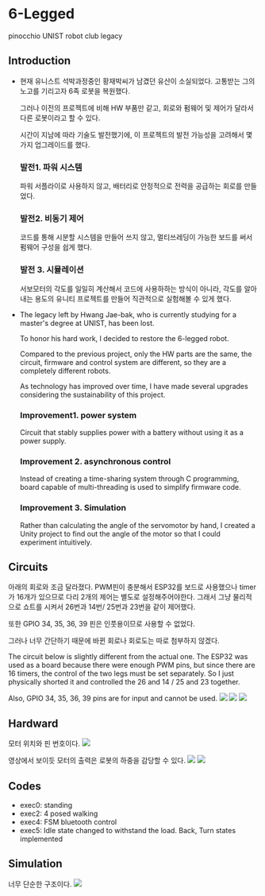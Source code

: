 # 6-Legged
pinocchio UNIST robot club legacy
## Introduction
- 현재 유니스트 석박과정중인 황재박씨가 남겼던 유산이 소실되었다. 고통받는 그의 노고를 기리고자 6족 로봇을 복원했다.

  그러나 이전의 프로젝트에 비해 HW 부품만 같고, 회로와 펌웨어 및 제어가 달라서 다른 로봇이라고 할 수 있다.
  
  시간이 지남에 따라 기술도 발전했기에, 이 프로젝트의 발전 가능성을 고려해서 몇가지 업그레이드를 했다.
  
  ### 발전1. 파워 시스템
  파워 서플라이로 사용하지 않고, 배터리로 안정적으로 전력을 공급하는 회로를 만들었다.

  ### 발전2. 비동기 제어 
  코드를 통해 시분할 시스템을 만들어  쓰지 않고, 멀티쓰레딩이 가능한 보드를 써서 펌웨어 구성을 쉽게 했다.

  ### 발전 3. 시뮬레이션
  서보모터의 각도를 일일히 계산해서 코드에 사용하하는 방식이 아니라, 각도를 알아내는 용도의 유니티 프로젝트를 만들어 직관적으로 실험해볼 수 있게 했다.
  
- The legacy left by Hwang Jae-bak, who is currently studying for a master's degree at UNIST, has been lost. 

  To honor his hard work, I decided to restore the 6-legged robot.
  
  Compared to the previous project, only the HW parts are the same, the circuit, firmware and control system are different, so they are a completely different robots.
  
  As technology has improved over time, I have made several upgrades considering the sustainability of this project.

  ### Improvement1. power system
  Circuit that stably supplies power with a battery without using it as a power supply.

  ### Improvement 2. asynchronous control
  Instead of creating a time-sharing system through C programming, board capable of multi-threading is used to simplify firmware code.

  ### Improvement 3. Simulation
  Rather than calculating the angle of the servomotor by hand, I created a Unity project to find out the angle of the motor so that I could experiment intuitively.

## Circuits
아래의 회로와 조금 달라졌다. PWM핀이 충분해서 ESP32를 보드로 사용했으나 timer가 16개가 있으므로 다리 2개의 제어는 별도로 설정해주어야한다. 그래서 그냥 물리적으로 쇼트를 시켜서 26번과 14번/ 25번과 23번을 같이 제어했다.

또한 GPIO 34, 35, 36, 39 핀은 인풋용이므로 사용할 수 없었다. 

그러나 너무 간단하기 때문에 바뀐 회로나 회로도는 따로 첨부하지 않겠다.

The circuit below is slightly different from the actual one. The ESP32 was used as a board because there were enough PWM pins, but since there are 16 timers, the control of the two legs must be set separately. So I just physically shorted it and controlled the 26 and 14 / 25 and 23 together.

Also, GPIO 34, 35, 36, 39 pins are for input and cannot be used.
<img src="https://raw.githubusercontent.com/sseungh/6-Legged/main/Circuits/2_circuitFront.PNG">
<img src="https://raw.githubusercontent.com/sseungh/6-Legged/main/Circuits/2_circuitBack.PNG">
<img src="https://github.com/sseungh/6-Legged/blob/main/Circuits/2_Wiring.PNG">

## Hardward
모터 위치와 핀 번호이다.
<img src="https://raw.githubusercontent.com/sseungh/6-Legged/main/Hardware/4_pos.PNG">

영상에서 보이듯 모터의 출력은 로봇의 하중을 감당할 수 있다.
<img src="https://raw.githubusercontent.com/sseungh/6-Legged/main/Hardware/standup.gif?raw=true">
<img src="https://raw.githubusercontent.com/sseungh/6-Legged/main/Hardware/dirchange.gif?raw=true">


## Codes
- exec0: standing
- exec2: 4 posed walking
- exec4: FSM bluetooth control
- exec5: Idle state changed to withstand the load. Back, Turn states implemented

## Simulation
너무 단순한 구조이다.
<img src="https://raw.githubusercontent.com/sseungh/6-Legged/main/Unity/JustForAngle/Picture/capture.png">
